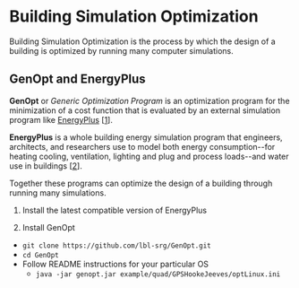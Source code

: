 # Building Simulation Optimization

Building Simulation Optimization is the process by which the design of a building is optimized by running many computer simulations.

## GenOpt and EnergyPlus

**GenOpt** or *Generic Optimization Program* is an optimization program for the minimization of a cost function that is evaluated by an external simulation program like [EnergyPlus](https://energyplus.net/) [[1](1)].

**EnergyPlus** is a whole building energy simulation program that engineers, architects, and researchers use to model both energy consumption--for heating cooling, ventilation, lighting and plug and process loads--and water use in buildings [[2](2)].

Together these programs can optimize the design of a building through running many simulations.

1. Install the latest compatible version of EnergyPlus

2. Install GenOpt
* `git clone https://github.com/lbl-srg/GenOpt.git`
* `cd GenOpt`
* Follow README instructions for your particular OS
  * `java -jar genopt.jar example/quad/GPSHookeJeeves/optLinux.ini`

[1]: http://simulationresearch.lbl.gov/GO/
[2]: https://energyplus.net/